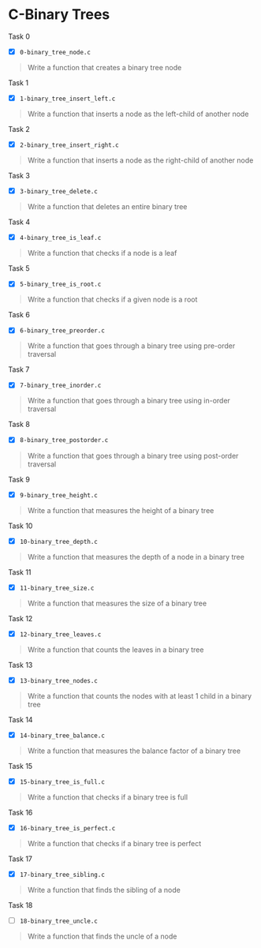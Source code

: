 # C-Binary Trees

Task 0
- [x] `0-binary_tree_node.c`
> Write a function that creates a binary tree node

Task 1
- [x] `1-binary_tree_insert_left.c`
> Write a function that inserts a node as the left-child of another node

Task 2
- [x] `2-binary_tree_insert_right.c`
> Write a function that inserts a node as the right-child of another node

Task 3
- [x] `3-binary_tree_delete.c`
> Write a function that deletes an entire binary tree

Task 4
- [x] `4-binary_tree_is_leaf.c`
> Write a function that checks if a node is a leaf

Task 5
- [x] `5-binary_tree_is_root.c`
> Write a function that checks if a given node is a root

Task 6
- [x] `6-binary_tree_preorder.c`
> Write a function that goes through a binary tree using pre-order traversal

Task 7
- [x] `7-binary_tree_inorder.c`
> Write a function that goes through a binary tree using in-order traversal

Task 8
- [x] `8-binary_tree_postorder.c`
> Write a function that goes through a binary tree using post-order traversal

Task 9
- [x] `9-binary_tree_height.c`
> Write a function that measures the height of a binary tree

Task 10
- [x] `10-binary_tree_depth.c`
> Write a function that measures the depth of a node in a binary tree

Task 11
- [x] `11-binary_tree_size.c`
> Write a function that measures the size of a binary tree

Task 12
- [x] `12-binary_tree_leaves.c`
> Write a function that counts the leaves in a binary tree

Task 13
- [x] `13-binary_tree_nodes.c`
> Write a function that counts the nodes with at least 1 child in a binary tree

Task 14
- [x] `14-binary_tree_balance.c`
> Write a function that measures the balance factor of a binary tree

Task 15
- [x] `15-binary_tree_is_full.c`
> Write a function that checks if a binary tree is full

Task 16
- [x] `16-binary_tree_is_perfect.c`
> Write a function that checks if a binary tree is perfect

Task 17
- [x] `17-binary_tree_sibling.c`
> Write a function that finds the sibling of a node

Task 18
- [ ] `18-binary_tree_uncle.c`
> Write a function that finds the uncle of a node


